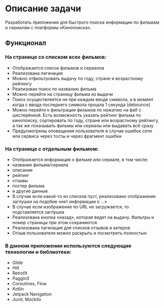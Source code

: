 # Описание задачи

Разработать приложения для быстрого поиска информации по фильмам и сериалам с платформы «Кинопоиска».

## Функционал

### На странице со списком всех фильмов:

- Отображается список фильмов и сериалов
- Реализована пагинация
- Можно отфильтровать выдачу по году, стране и возрастному рейтингу
- Реализован поиск по названию фильма
- Можно перейти на страницу фильма из выдачи
- Поиск осуществляется не при каждом вводе символа, а в момент когда с ввода последнего символа прошла 1 секунда (debounce)
- Можно перейти к фильтрации фильмов по нажатию на фаб с шестерёнкой. Есть возможность указать рейтинг фильма по кинопоиску, сортировать по году, стране или возрастному рейтингу, а так же показывать фильмы или сериалы или выдавать всё сразу 
- Предусмотрены оповещения пользователя в случае ошибок сети или сервиса через тосты и через фрагмент ошибки

### На странице с отдельным фильмом:

- Отображается информация о фильме или сериале, в том числе:
- название фильма/сериала
- описание
- рейтинг
- отзывы
- постер фильма
- и другие данные
- В случае если какой-то из списков пуст, реализовано отображение заглушки на подобие «нет информации о ...»
- В случае если изображение по URL не загружается, то подставляется заглушка
- Реализована кнопка «назад», которая ведет на выдачу. Фильтры и номер страницы при этом сохраняются.
- Реализована пагинация для списков отзывов и актеров
- Отзыв пользователя можно раскрыть и посмотреть полностью

### В данном приложении используются следующие технологии и библиотеки:

- Glide
- Hilt
- Retrofit
- Paggin3
- Coroutines, Flow
- Kotlin
- Jetpack Navigation
- Junit, Mockito
